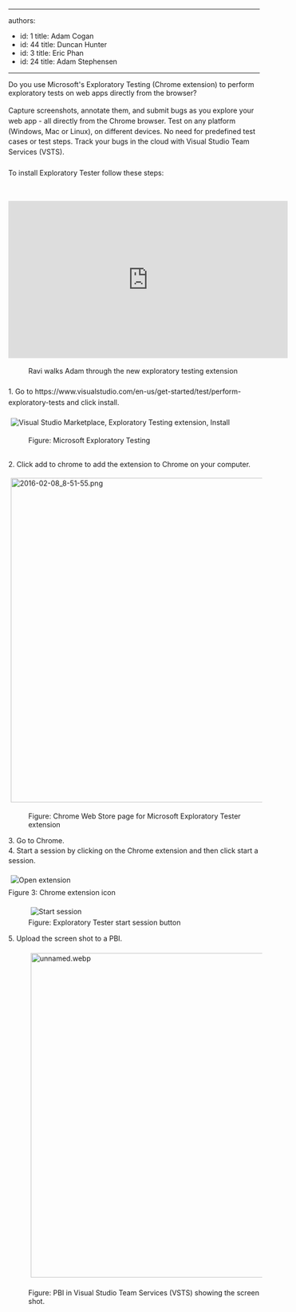 

---
authors:
  - id: 1
    title: Adam Cogan
  - id: 44
    title: Duncan Hunter
  - id: 3
    title: Eric Phan
  - id: 24
    title: Adam Stephensen
---




<span class='intro'> ​​Do you use Microsoft's Exploratory Testing&#160;(Chrome extension) to perform exploratory tests on web apps directly from the browser​?&#160;<br><br><span style="line-height&#58;20.8px;">​Capture screenshots, annotate them, and submit bugs as you explore your web app - all directly from the Chrome browser. Test on any platform (Windows, Mac or Linux), on different devices. No need for predefined test cases or test steps. Track your bugs in the cloud with Visual Studio Team Services (VSTS).</span><br style="line-height&#58;20.8px;"><br style="line-height&#58;20.8px;"><span style="line-height&#58;20.8px;">To install Exploratory Tester follow these steps&#58;</span>​<br><div><br></div> </span>

<p>
</p><iframe width="560" height="315" src="https&#58;//www.youtube.com/embed/uzmJmNGOuoo" frameborder="0"></iframe>   ​<dd class="ssw15-rteElement-FigureNormal">Ravi walks Adam through the new exploratory testing extension&#160;</dd><div><span style="line-height&#58;1.6;"><br></span></div><div><span style="line-height&#58;1.6;">1. Go to&#160;https&#58;//www.visualstudio.com/en-us/get-started/test/perform-exploratory-tests and click install.</span><p>
   <img src="https&#58;//i3-vso.sec.s-msft.com/get-started/test/_img/exploratory-test/exploratory-test-extension.png" alt="Visual Studio Marketplace, Exploratory Testing extension, Install" style="margin&#58;5px;" />
   &#160;</p><dd class="ssw15-rteElement-FigureNormal">Figure&#58;&#160;Microsoft Exp​loratory Testing&#160;</dd><p>
   <br>2. Click add to chrome to add the extension to Chrome on your computer.</p><p>
   <img src="/SiteAssets/do-you-do-exploratory-testing/2016-02-08_8-51-55.png" alt="2016-02-08_8-51-55.png" style="margin&#58;5px;width&#58;650px;" />
   <br>
</p><dd class="ssw15-rteElement-FigureNormal">
   Figure&#58;&#160;Chr​​​ome Web Store page for Microsoft Exploratory Tester extension</dd><p>
   <span style="line-height&#58;20px;">3.&#160;G</span><span style="line-height&#58;20px;">o to Chrome. 
      <br>4. Start a session&#160;by clicking on the Chrome extension and then click start a session.</span></p><p>
   <span style="line-height&#58;20px;"><img src="https&#58;//i3-vso.sec.s-msft.com/get-started/test/_img/exploratory-test/open-extension.png" alt="Open extension" style="margin&#58;5px;" /><br>Figure 3&#58; Chrome extension icon</span></p><dd class="ssw15-rteElement-FigureNormal">
   <img src="https&#58;//i3-vso.sec.s-msft.com/get-started/test/_img/exploratory-test/start-session.png" alt="Start session" style="margin&#58;5px;" /><br>Figure&#58; Exploratory Tester start session butt​on<br></dd><p>
   <span style="line-height&#58;20px;">5. Upload the screen shot to a PBI.</span></p><dd class="ssw15-rteElement-FigureNormal">
   <img src="/SiteAssets/do-you-do-exploratory-testing/unnamed.webp" alt="unnamed.webp" style="margin&#58;5px;width&#58;650px;" />​<br>Figure&#58; P​BI in 
      Visual Studio Team Services (VSTS)&#160;showing the screen shot.</dd><div>
   <span style="line-height&#58;20px;"><br></span></div><p>
   <span style="line-height&#58;20px;"><br></span></p><p>
   <span style="line-height&#58;20px;"><br></span></p></div>


